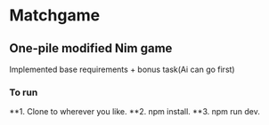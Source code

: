 # Matchgame
## One-pile modified Nim game

Implemented base requirements + bonus task(Ai can go first)

### To run
**1. Clone to wherever you like.
**2. npm install.
**3. npm run dev.
